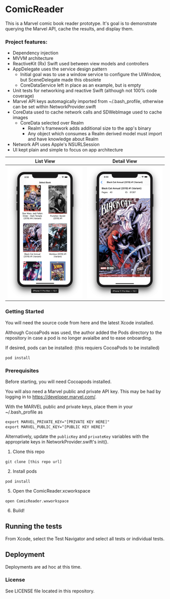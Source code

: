 # ComicReader

This is a Marvel comic book reader prototype.  It's goal is to demonstrate querying the Marvel API, cache the results, and display them.  

### Project features:
* Dependency injection
* MVVM architecture
* ReactiveKit (Rx) Swift used between view models and controllers
* AppDelegate uses the service design pattern
  * Initial goal was to use a window service to configure the UIWindow, but SceneDelegate made this obsolete
  * CoreDataService left in place as an example, but is empty
* Unit tests for networking and reactive Swift (although not 100% code coverage)
* Marvel API keys automagically imported from ~/.bash_profile, otherwise can be set within NetworkProvider.swift
* CoreData used to cache network calls and SDWebImage used to cache images
  * CoreData selected over Realm
    * Realm's framework adds additional size to the app's binary
    * Any object which consumes a Realm derived model must import and have knowledge about Realm
* Network API uses Apple's NSURLSession
* UI kept plain and simple to focus on app architecture 

List View | Detail View
--- | --- 
<img src="https://raw.githubusercontent.com/rsbauer/comicreader/master/images/ListViewController.png" width="300px"> | <img src="https://raw.githubusercontent.com/rsbauer/comicreader/master/images/DetailViewController.png" width="300px">

### Getting Started

You will need the source code from here and the latest Xcode installed.  

Although CocoaPods was used, the author added the Pods directory to the repository in case a pod is no longer avaialbe and to ease onboarding.  

If desired, pods can be installed: (this requiers CocoaPods to be installed)

  `pod install`

### Prerequisites

Before starting, you will need Cocoapods installed.  

You will also need a Marvel public and private API key.  This may be had by logging in to https://developer.marvel.com/.  

With the MARVEL public and private keys, place them in your ~/.bash_profile as 
```
export MARVEL_PRIVATE_KEY="[PRIVATE KEY HERE]"
export MARVEL_PUBLIC_KEY="[PUBLIC KEY HERE]"
```

Alternatively, update the `publicKey` and `privateKey` variables with the appropriate keys in NetworkProvider.swift's init().

1. Clone this repo

  `git clone [this repo url]`

2. Install pods

  `pod install`

5. Open the ComicReader.xcworkspace

  `open ComicReader.wxworkspace`

6. Build!

## Running the tests

From Xcode, select the Test Navigator and select all tests or individual tests.
 
## Deployment

Deployments are ad hoc at this time.

### License

See LICENSE file located in this repository.

